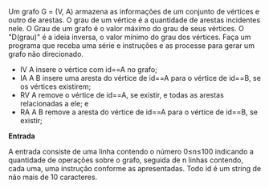 Um grafo G = (V, A) armazena as informações de um conjunto de vértices e outro de arestas. O grau  de um vértice é a quantidade de arestas incidentes nele. O Grau de um grafo é o valor máximo do grau de seus vértices. O "D(grau)" é a ideia inversa, o valor mínimo do grau dos vértices. Faça um programa que receba uma série e instruções e as processe para gerar um grafo não direcionado.

* IV A insere o vértice com id==A no grafo;
* IA A B insere uma aresta do vértice de id==A para o vértice de id==B, se os vértices existirem;
* RV A remove o vértice de id==A, se existir, e todas as arestas relacionadas a ele; e
* RA A B remove a aresta do vértice de id==A para o vértice de id==B, se existir;

**Entrada**

A entrada consiste de uma linha contendo o número 0≤n≤100 indicando a quantidade de operações sobre o grafo, seguida de n linhas contendo, cada uma, uma instrução conforme as apresentadas. Todo id é um string de não mais de 10 caracteres.